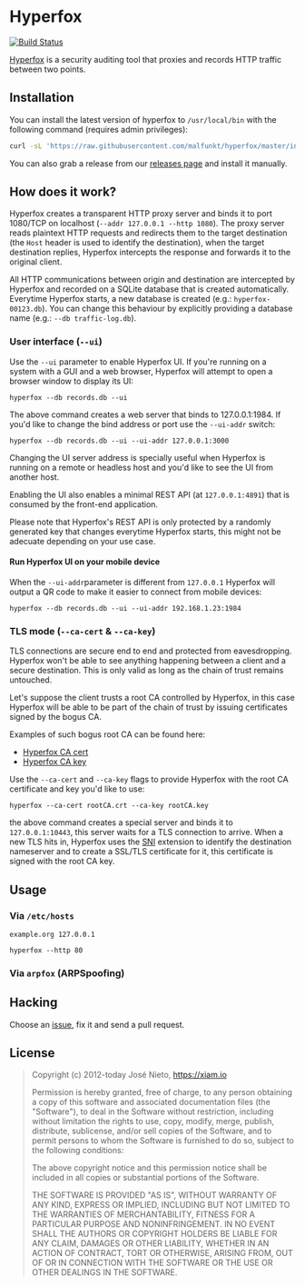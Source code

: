 # Hyperfox

[![Build Status](https://travis-ci.org/malfunkt/hyperfox.svg?branch=master)](https://travis-ci.org/malfunkt/hyperfox)

[Hyperfox][1] is a security auditing tool that proxies and records HTTP traffic
between two points.

## Installation

You can install the latest version of hyperfox to `/usr/local/bin` with the
following command (requires admin privileges):

```sh
curl -sL 'https://raw.githubusercontent.com/malfunkt/hyperfox/master/install.sh' | sh
```

You can also grab a release from our [releases
page](https://github.com/malfunkt/hyperfox/releases) and install it manually.

## How does it work?

Hyperfox creates a transparent HTTP proxy server and binds it to port 1080/TCP
on localhost (`--addr 127.0.0.1 --http 1080`). The proxy server reads plaintext
HTTP requests and redirects them to the target destination (the `Host` header
is used to identify the destination), when the target destination replies,
Hyperfox intercepts the response and forwards it to the original client.

All HTTP communications between origin and destination are intercepted by
Hyperfox and recorded on a SQLite database that is created automatically.
Everytime Hyperfox starts, a new database is created (e.g.:
`hyperfox-00123.db`). You can change this behaviour by explicitly providing a
database name (e.g.: `--db traffic-log.db`).

### User interface (`--ui`)

Use the `--ui` parameter to enable Hyperfox UI. If you're running on a system
with a GUI and a web browser, Hyperfox will attempt to open a browser window to
display its UI:

```
hyperfox --db records.db --ui
```

The above command creates a web server that binds to 127.0.0.1:1984. If you'd
like to change the bind address or port use the `--ui-addr` switch:

```
hyperfox --db records.db --ui --ui-addr 127.0.0.1:3000
```

Changing the UI server address is specially useful when Hyperfox is running on
a remote or headless host and you'd like to see the UI from another host.

Enabling the UI also enables a minimal REST API (at `127.0.0.1:4891`) that is
consumed by the front-end application.

Please note that Hyperfox's REST API is only protected by a randomly generated
key that changes everytime Hyperfox starts, this might not be adecuate
depending on your use case.

#### Run Hyperfox UI on your mobile device

When the `--ui-addr`parameter is different from `127.0.0.1` Hyperfox will
output a QR code to make it easier to connect from mobile devices:

```
hyperfox --db records.db --ui --ui-addr 192.168.1.23:1984
```

### TLS mode (`--ca-cert` & `--ca-key`)

TLS connections are secure end to end and protected from eavesdropping.
Hyperfox won't be able to see anything happening between a client and a secure
destination. This is only valid as long as the chain of trust remains untouched.

Let's suppose the client trusts a root CA controlled by Hyperfox, in this case
Hyperfox will be able to be part of the chain of trust by issuing certificates
signed by the bogus CA.

Examples of such bogus root CA can be found here:

* [Hyperfox CA cert](https://raw.githubusercontent.com/malfunkt/hyperfox/master/ssl/rootCA.crt)
* [Hyperfox CA key](https://raw.githubusercontent.com/malfunkt/hyperfox/master/ssl/rootCA.key)

Use the `--ca-cert` and `--ca-key` flags to provide Hyperfox with the root CA
certificate and key you'd like to use:

```
hyperfox --ca-cert rootCA.crt --ca-key rootCA.key
```

the above command creates a special server and binds it to `127.0.0.1:10443`,
this server waits for a TLS connection to arrive. When a new TLS hits in,
Hyperfox uses the [SNI](https://en.wikipedia.org/wiki/Server_Name_Indication)
extension to identify the destination nameserver and to create a SSL/TLS
certificate for it, this certificate is signed with the root CA key.

## Usage

### Via `/etc/hosts`

```
example.org 127.0.0.1
```

```
hyperfox --http 80
```

### Via `arpfox` (ARPSpoofing)

## Hacking

Choose an [issue][3], fix it and send a pull request.

## License

> Copyright (c) 2012-today José Nieto, https://xiam.io
>
> Permission is hereby granted, free of charge, to any person obtaining
> a copy of this software and associated documentation files (the
> "Software"), to deal in the Software without restriction, including
> without limitation the rights to use, copy, modify, merge, publish,
> distribute, sublicense, and/or sell copies of the Software, and to
> permit persons to whom the Software is furnished to do so, subject to
> the following conditions:
>
> The above copyright notice and this permission notice shall be
> included in all copies or substantial portions of the Software.
>
> THE SOFTWARE IS PROVIDED "AS IS", WITHOUT WARRANTY OF ANY KIND,
> EXPRESS OR IMPLIED, INCLUDING BUT NOT LIMITED TO THE WARRANTIES OF
> MERCHANTABILITY, FITNESS FOR A PARTICULAR PURPOSE AND
> NONINFRINGEMENT. IN NO EVENT SHALL THE AUTHORS OR COPYRIGHT HOLDERS BE
> LIABLE FOR ANY CLAIM, DAMAGES OR OTHER LIABILITY, WHETHER IN AN ACTION
> OF CONTRACT, TORT OR OTHERWISE, ARISING FROM, OUT OF OR IN CONNECTION
> WITH THE SOFTWARE OR THE USE OR OTHER DEALINGS IN THE SOFTWARE.

[1]: https://hyperfox.org
[2]: https://en.wikipedia.org/wiki/Man-in-the-middle_attack
[3]: https://github.com/malfunkt/hyperfox/issues
